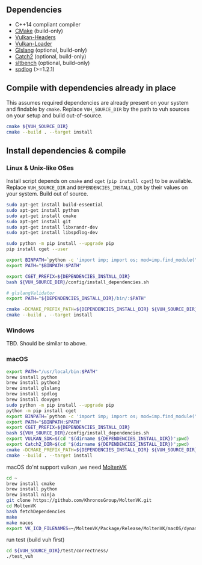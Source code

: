 ## Dependencies
- C++14 compliant compiler
- [CMake](https://cmake.org/download/) (build-only)
- [Vulkan-Headers](https://github.com/KhronosGroup/Vulkan-Headers)
- [Vulkan-Loader](https://github.com/KhronosGroup/Vulkan-Loader)
- [Glslang](https://github.com/KhronosGroup/glslang) (optional, build-only)
- [Catch2](https://github.com/catchorg/Catch2) (optional, build-only)
- [sltbench](https://github.com/ivafanas/sltbench) (optional, build-only)
- [spdlog](https://github.com/gabime/spdlog) (>=1.2.1)

## Compile with dependencies already in place
This assumes required dependencies are already present on your system and findable by ```cmake```.
Replace ```VUH_SOURCE_DIR``` by the path to vuh sources on your setup and build out-of-source.
```bash
cmake ${VUH_SOURCE_DIR}
cmake --build . --target install
```

## Install dependencies & compile
### Linux & Unix-like OSes
Install script depends on ```cmake``` and ```cget``` (```pip install cget```) to be available.
Replace ```VUH_SOURCE_DIR``` and ```DEPENDENCIES_INSTALL_DIR``` by their values on your system.
Build out of source.
```bash
sudo apt-get install build-essential
sudo apt-get install python
sudo apt-get install cmake
sudo apt-get install git
sudo apt-get install libxrandr-dev
sudo apt-get install libspdlog-dev

sudo python -m pip install --upgrade pip
pip install cget --user

export BINPATH=`python -c 'import imp; import os; mod=imp.find_module("cget")[1]; root=os.path.abspath(os.path.dirname(os.path.dirname(os.path.dirname(os.path.dirname(mod))))); print os.path.join(root,"bin")'`
export PATH="$BINPATH:$PATH"

export CGET_PREFIX=${DEPENDENCIES_INSTALL_DIR}
bash ${VUH_SOURCE_DIR}/config/install_dependencies.sh

# glslangValidator
export PATH="${DEPENDENCIES_INSTALL_DIR}/bin/:$PATH"

cmake -DCMAKE_PREFIX_PATH=${DEPENDENCIES_INSTALL_DIR} ${VUH_SOURCE_DIR}
cmake --build . --target install
```
### Windows
TBD.
Should be similar to above.

### macOS
```bash
export PATH="/usr/local/bin:$PATH"
brew install python
brew install python2
brew install glslang
brew install spdlog
brew install doxygen
sudo python -m pip install --upgrade pip
python -m pip install cget
export BINPATH=`python -c 'import imp; import os; mod=imp.find_module("cget")[1]; root=os.path.abspath(os.path.dirname(os.path.dirname(os.path.dirname(os.path.dirname(mod))))); print os.path.join(root,"bin")'`
export PATH="$BINPATH:$PATH"
export CGET_PREFIX=${DEPENDENCIES_INSTALL_DIR}
bash ${VUH_SOURCE_DIR}/config/install_dependencies.sh
export VULKAN_SDK=$(cd "$(dirname ${DEPENDENCIES_INSTALL_DIR})";pwd)
export Catch2_DIR=$(cd "$(dirname ${DEPENDENCIES_INSTALL_DIR})";pwd)
cmake -DCMAKE_PREFIX_PATH=${DEPENDENCIES_INSTALL_DIR} ${VUH_SOURCE_DIR}
cmake --build . --target install
```
macOS do'nt support vulkan ,we need [MoltenVK](https://github.com/KhronosGroup/MoltenVK)
```bash
cd ~
brew install cmake
brew install python
brew install ninja
git clone https://github.com/KhronosGroup/MoltenVK.git
cd MoltenVK
bash fetchDependencies
make
make macos
export VK_ICD_FILENAMES=~/MoltenVK/Package/Release/MoltenVK/macOS/dynamic/MoltenVK_icd.json
```  
run test (build vuh first)
```bash
cd ${VUH_SOURCE_DIR}/test/correctness/
./test_vuh
``` 
